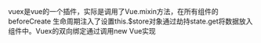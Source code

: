 vuex是vue的一个插件，实际是调用了Vue.mixin方法，在所有组件的beforeCreate 生命周期注入了设置this.$store对象通过劫持state.get将数据放入组件中。Vuex的双向绑定通过调用new Vue实现